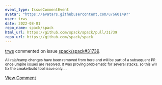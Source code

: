 ```yaml
---
event_type: IssueCommentEvent
avatar: "https://avatars.githubusercontent.com/u/660149?"
user: trws
date: 2022-08-01
repo_name: spack/spack
html_url: https://github.com/spack/spack/pull/31739
repo_url: https://github.com/spack/spack
---
```


<a href='https://github.com/trws' target='_blank'>trws</a> commented on issue <a href='https://github.com/spack/spack/pull/31739' target='_blank'>spack/spack#31739</a>.

<small>All raja/camp changes have been removed from here and will be part of a subsequent PR once umpire issues are resolved.  It was proving problematic for several stacks, so this will fix the cmake/build tool issue only....</small>

<a href='https://github.com/spack/spack/pull/31739' target='_blank'>View Comment</a>